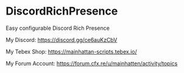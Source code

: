 # DiscordRichPresence
Easy configurable Discord Rich Presence

My Discord: https://discord.gg/ce6auKzCbV

My Tebex Shop: https://mainhattan-scripts.tebex.io/

My Forum Account: https://forum.cfx.re/u/mainhatten/activity/topics
